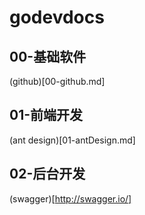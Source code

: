 # godevdocs

## 00-基础软件

(github)[00-github.md]


## 01-前端开发
(ant design)[01-antDesign.md]

## 02-后台开发
(swagger)[http://swagger.io/]